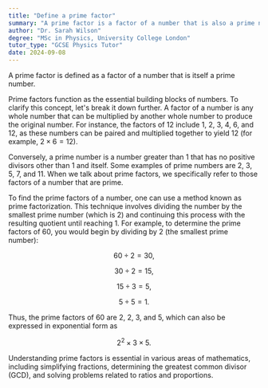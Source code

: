 ```yaml
---
title: "Define a prime factor"
summary: "A prime factor is a factor of a number that is also a prime number, meaning it has no positive divisors other than 1 and itself."
author: "Dr. Sarah Wilson"
degree: "MSc in Physics, University College London"
tutor_type: "GCSE Physics Tutor"
date: 2024-09-08
---
```


A prime factor is defined as a factor of a number that is itself a prime number.

Prime factors function as the essential building blocks of numbers. To clarify this concept, let's break it down further. A factor of a number is any whole number that can be multiplied by another whole number to produce the original number. For instance, the factors of $12$ include $1$, $2$, $3$, $4$, $6$, and $12$, as these numbers can be paired and multiplied together to yield $12$ (for example, $2 \times 6 = 12$).

Conversely, a prime number is a number greater than $1$ that has no positive divisors other than $1$ and itself. Some examples of prime numbers are $2$, $3$, $5$, $7$, and $11$. When we talk about prime factors, we specifically refer to those factors of a number that are prime.

To find the prime factors of a number, one can use a method known as prime factorization. This technique involves dividing the number by the smallest prime number (which is $2$) and continuing this process with the resulting quotient until reaching $1$. For example, to determine the prime factors of $60$, you would begin by dividing by $2$ (the smallest prime number):

$$
60 \div 2 = 30,
$$

$$
30 \div 2 = 15,
$$

$$
15 \div 3 = 5,
$$

$$
5 \div 5 = 1.
$$

Thus, the prime factors of $60$ are $2$, $2$, $3$, and $5$, which can also be expressed in exponential form as 

$$
2^2 \times 3 \times 5.
$$

Understanding prime factors is essential in various areas of mathematics, including simplifying fractions, determining the greatest common divisor (GCD), and solving problems related to ratios and proportions.
    